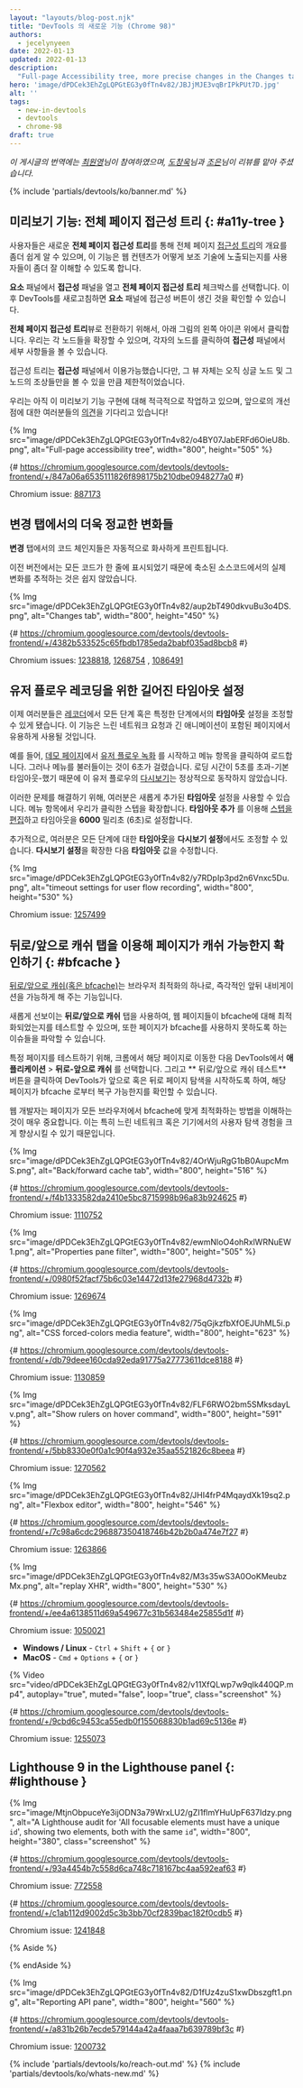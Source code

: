 ```yaml
---
layout: "layouts/blog-post.njk"
title: "DevTools 의 새로운 기능 (Chrome 98)"
authors:
  - jecelynyeen
date: 2022-01-13
updated: 2022-01-13
description:
  "Full-page Accessibility tree, more precise changes in the Changes tab, and more."
hero: 'image/dPDCek3EhZgLQPGtEG3y0fTn4v82/JBJjMJE3vqBrIPkPUt7D.jpg'
alt: ''
tags:
  - new-in-devtools
  - devtools
  - chrome-98
draft: true
---
```


*이 게시글의 번역에는 [최원영](https://www.linkedin.com/in/toruchoi)님이 참여하였으며, [도창욱](https://developers.google.com/community/experts/directory/profile/profile-changwook-doh)님과 [조은](https://developers.google.com/community/experts/directory/profile/profile-eun-cho)님이 리뷰를 맡아 주셨습니다.*

{% include 'partials/devtools/ko/banner.md' %}

<!-- start: translation instructions -->
<!-- 1. Remove the "draft: true" tag above when submitting PR -->
<!-- 2. Provide translations under each of the English commented original content -->
<!-- 3. Translate the "description" tag above -->
<!-- 4. Translate all the <img> alt text -->
<!-- 5. Update the whats-new.md file -->
<!-- end: translation instructions -->

<!-- ## Preview feature: Full-page accessibility tree {: #a11y-tree } -->
## 미리보기 기능: 전체 페이지 접근성 트리 {: #a11y-tree }
<!-- The new **Full-page accessibility tree** makes it easier for you to get an overview of the full-page [accessibility tree](/blog/full-accessibility-tree/#what-is-the-accessibility-tree) and help you better understand how your web content is exposed to assistive technology.  -->
사용자들은 새로운 **전체 페이지 접근성 트리**를 통해 전체 페이지 [접근성 트리](/blog/full-accessibility-tree/#what-is-the-accessibility-tree)의 개요를 좀더 쉽게 알 수 있으며, 이 기능은 웹 컨텐츠가 어떻게 보조 기술에 노출되는지를 사용자들이 좀더 잘 이해할 수 있도록 합니다.

<!-- In the **Elements** panel, open the **Accessibility** pane and select **Enable full-page accessibility tree** checkbox. Then, reload DevTools and you will see a new accessibility button in the **Elements** panel. -->
**요소** 패널에서 **접근성** 패널을 열고 **전체 페이지 접근성 트리** 체크박스를 선택합니다. 이후 DevTools를 새로고침하면 **요소** 패널에 접근성 버튼이 생긴 것을 확인할 수 있습니다.

<!-- Click on it to toggle to the **Full-page accessibility tree** view. You can expand nodes or click to see details in the  **Accessibility** pane. -->
**전체 페이지 접근성 트리**뷰로 전환하기 위해서, 아래 그림의 왼쪽 아이콘 위에서 클릭합니다. 우리는 각 노드들을 확장할 수 있으며, 각자의 노드를 클릭하여 **접근성** 패널에서 세부 사항들을 볼 수 있습니다.

<!-- Previously, the accessibility tree was available in the **Accessibility** pane. The view is limited, it only enables you to explore a single node and its ancestors. -->
접근성 트리는 **접근성** 패널에서 이용가능했습니다만, 그 뷰 자체는 오직 싱글 노드 및 그 노드의 조상들만을 볼 수 있을 만큼 제한적이었습니다.

<!-- Our team is still actively working on this preview feature. We are looking for your [feedback](https://goo.gle/devtools-a11y-tree-feedback) for further enhancements! -->
우리는 아직 이 미리보기 기능 구현에 대해 적극적으로 작업하고 있으며, 앞으로의 개선점에 대한 여러분들의 [의견](https://goo.gle/devtools-a11y-tree-feedback)을 기다리고 있습니다! 

{% Img src="image/dPDCek3EhZgLQPGtEG3y0fTn4v82/o4BY07JabERFd6OieU8b.png", alt="Full-page accessibility tree", width="800", height="505" %}

{# https://chromium.googlesource.com/devtools/devtools-frontend/+/847a06a6535111826f898175b210dbe0948277a0 #}

Chromium issue: [887173](https://crbug.com/887173)


<!-- ## More precise changes in the Changes tab {: #changes }  -->
## 변경 탭에서의 더욱 정교한 변화들
<!-- The code changes in the **Changes** tab is pretty-printed automatically.  -->
**변경** 탭에서의 코드 체인지들은 자동적으로 화사하게 프린트됩니다. <!-- 문맥에 맞는 단어 선택 필요 -->
<!-- Previously, it was hard to trace the actual changes of minified source code because all the code is shown in a single line.  -->
이전 버전에서는 모든 코드가 한 줄에 표시되었기 때문에 축소된 소스코드에서의 실제 변화를 추적하는 것은 쉽지 않았습니다.

{% Img src="image/dPDCek3EhZgLQPGtEG3y0fTn4v82/aup2bT490dkvuBu3o4DS.png", alt="Changes tab", width="800", height="450" %}

{# https://chromium.googlesource.com/devtools/devtools-frontend/+/4382b533525c65fbdb1785eda2babf035ad8bcb8 #}

Chromium issues: [1238818](https://crbug.com/1238818), [1268754](https://crbug.com/1268754) , [1086491](https://crbug.com/1086491)


<!-- ## Set longer timeout for user flow recording {: #recorder-timeout } -->
## 유저 플로우 레코딩을 위한 길어진 타임아웃 설정
<!-- You can now adjust the **Timeout** settings in the [Recorder](/docs/devtools/recorder/) for all steps or a specific step. This is useful especially for pages with slow network requests and lengthy animation. -->
이제 여러분들은 [레코더](/docs/devtools/recorder/)에서 모든 단계 혹은 특정한 단계에서의 **타임아웃** 설정을 조정할 수 있게 됐습니다. 이 기능은 느린 네트워크 요청과 긴 애니메이션이 포함된 페이지에서 유용하게 사용될 것입니다.

<!-- For example, I [recorded a user flow](/docs/devtools/recorder/#record) on this [demo page](https://jec.fyi/demo/pup-slow-result) to load and click on the menu item. However, the loading of the menu items is slow (it takes 6 seconds). The [replay](/docs/devtools/recorder/#replay) of this user flow failed because it exceeds 5 seconds  (the default timeout). -->
예를 들어, [데모 페이지](https://jec.fyi/demo/pup-slow-result)에서 [유저 플로우 녹화](/docs/devtools/recorder/#record) 를 시작하고 메뉴 항목을 클릭하여 로드합니다. 그러나 메뉴를 불러들이는 것이 6초가 걸렸습니다. 로딩 시간이 5초를 초과-기본 타임아웃-했기 때문에 이 유저 플로우의 [다시보기](/docs/devtools/recorder/#replay)는 정상적으로 동작하지 않았습니다.

<!-- We can use the new **Timeout** settings to fix this. Expand the step which we click on the menu item. [Edit the step](/docs/devtools/recorder/#edit-steps) by  **Add timeout** and set it to **6000** milliseconds (equal to 6s). -->

이러한 문제를 해결하기 위해, 여러분은 새롭게 추가된 **타임아웃** 설정을 사용할 수 있습니다. 메뉴 항목에서 우리가 클릭한 스텝을 확장합니다. **타임아웃 추가** 를 이용해 [스텝을 편집](/docs/devtools/recorder/#edit-steps)하고 타임아웃을 **6000** 밀리초 (6초)로 설정합니다.

<!-- Optionally, you can adjust the **Timeout** in the **Replay settings** for all the steps. Expand the **Replay settings** and edit the **Timeout** value.  -->
추가적으로, 여러분은 모든 단계에 대한 **타임아웃**을 **다시보기 설정**에서도 조정할 수 있습니다. **다시보기 설정**을 확장한 다음 **타임아웃** 값을 수정합니다.
 
{% Img src="image/dPDCek3EhZgLQPGtEG3y0fTn4v82/y7RDpIp3pd2n6Vnxc5Du.png", alt="timeout settings for user flow recording", width="800", height="530" %}

Chromium issue: [1257499](https://crbug.com/1257499)


<!-- ## Ensure your pages are cacheable with the Back/forward cache tab {: #bfcache } -->
## 뒤로/앞으로 캐쉬 탭을 이용해 페이지가 캐쉬 가능한지 확인하기 {: #bfcache }
<!-- [Back/forward cache (or bfcache)](https://web.dev/bfcache/) is a browser optimization that enables instant back and forward navigation.  -->
[뒤로/앞으로 캐쉬(혹은 bfcache)](https://web.dev/bfcache/)는 브라우저 최적화의 하나로, 즉각적인 앞뒤 내비게이션을 가능하게 해 주는 기능입니다.

<!-- The new **Back/forward cache** tab can help you test your pages to ensure they're optimized for bfcache, and identify any issues that may be preventing them from being eligible. -->
새롭게 선보이는 **뒤로/앞으로 캐쉬** 탭을 사용하여, 웹 페이지들이 bfcache에 대해 최적화되었는지를 테스트할 수 있으며, 또한 페이지가 bfcache를 사용하지 못하도록 하는 이슈들을 파악할 수 있습니다.

<!-- To test a particular page, navigate to it in Chrome and then in DevTools go to **Application** > **Back-forward Cache**. Next, click the **Test back/forward cache** button and DevTools will attempt to navigate away and back to determine whether the page could be restored from bfcache. -->
특정 페이지를 테스트하기 위해, 크롬에서 해당 페이지로 이동한 다음 DevTools에서 **애플리케이션** > **뒤로-앞으로 캐쉬** 를 선택합니다. 그리고 ** 뒤로/앞으로 캐쉬 테스트** 버튼을 클릭하여 DevTools가 앞으로 혹은 뒤로 페이지 탐색을 시작하도록 하여, 해당 페이지가 bfcache 로부터 복구 가능한지를 확인할 수 있습니다.

<!-- As web developers, it's critical to know how to optimize your pages for bfcache across all browsers because it will significantly improve the browsing experience for users—especially those with slower networks or devices.  -->
웹 개발자는 페이지가 모든 브라우저에서 bfcache에 맞게 최적화하는 방법을 이해하는 것이 매우 중요합니다. 이는 특히 느린 네트워크 혹은 기기에서의 사용자 탐색 경험을 크게 향상시킬 수 있기 때문입니다. 

{% Img src="image/dPDCek3EhZgLQPGtEG3y0fTn4v82/4OrWjuRgG1bB0AupcMmS.png", alt="Back/forward cache tab", width="800", height="516" %}

{# https://chromium.googlesource.com/devtools/devtools-frontend/+/f4b1333582da2410e5bc8715998b96a83b924625 #}

Chromium issue: [1110752](https://crbug.com/1110752)


<!-- ## New Properties pane filter {: #properties } -->

<!-- If you want to focus on a specific property in the **Properties** pane, you can now type that property name or value in the new **Filter** textbox.  -->

<!-- By default, properties whose value is `null` or `undefined` are not shown. Enable the **Show all** checkbox to view all properties.  -->

<!-- These enhancements allow you to get to the properties you care for quicker and thus improve your productivity! -->

{% Img src="image/dPDCek3EhZgLQPGtEG3y0fTn4v82/ewmNloO4ohRxlWRNuEW1.png", alt="Properties pane filter", width="800", height="505" %}

{# https://chromium.googlesource.com/devtools/devtools-frontend/+/0980f52facf75b6c03e14472d13fe27968d4732b #}  
  
Chromium issue: [1269674](https://crbug.com/1269674)


<!-- ## Emulate the CSS forced-colors media feature {: #forced-colors } -->

<!-- The [forced-colors](https://drafts.csswg.org/mediaqueries-5/#forced-colors) CSS media feature is used to detect if the user agent has enabled a forced colors mode (e.g. Windows High Contrast mode) where it enforces a user-chosen limited color palette on the page.  -->

<!-- Open the [Command Menu](/docs/devtools/command-menu/), run the **Show Rendering** command, and then set the **Emulate CSS media feature forced-colors** dropdown. -->

{% Img src="image/dPDCek3EhZgLQPGtEG3y0fTn4v82/75qGjkzfbXfOEJUhML5i.png", alt="CSS forced-colors media feature", width="800", height="623" %}

{# https://chromium.googlesource.com/devtools/devtools-frontend/+/db79deee160cda92eda91775a27773611dce8188 #}

Chromium issue: [1130859](https://crbug.com/1130859)

<!-- ## Show rulers on hover command {: #show-rulers } -->

<!-- You can now open the [Command Menu](/docs/devtools/command-menu/) and run the **Show rulers on hover** command. The page rulers make it easier to measure the width and height of an element. -->

<!-- Previously, you can only enable the page rulers via **Settings** > **Show rulers** checkbox. -->

{% Img src="image/dPDCek3EhZgLQPGtEG3y0fTn4v82/FLF6RWO2bm5SMksdayLv.png", alt="Show rulers on hover command", width="800", height="591" %}

{# https://chromium.googlesource.com/devtools/devtools-frontend/+/5bb8330e0f0a1c90f4a932e35aa5521826c8beea #}

Chromium issue: [1270562](https://crbug.com/1270562)


<!-- ## Support `row-reverse` and `column-reverse` in the Flexbox editor {: #flexbox-editor } -->

<!-- The [Flexbox editor](/blog/new-in-devtools-90/#flexbox) added two new buttons to support `row-reverse` and `column-reverse` in `flex-direction`.  -->

{% Img src="image/dPDCek3EhZgLQPGtEG3y0fTn4v82/JHI4frP4MqaydXk19sq2.png", alt="Flexbox editor", width="800", height="546" %}

{# https://chromium.googlesource.com/devtools/devtools-frontend/+/7c98a6cdc296887350418746b42b2b0a474e7f27 #}

Chromium issue: [1263866](https://crbug.com/1263866)


<!-- ## New keyboard shortcuts to replay XHR and expand all search results {: #shortcuts } -->

<!-- ### Keyboard shortcuts to replay XHR in the Network panel {: #replay-xhr } -->

<!-- Select a XHR request in the **Network** panel and press **R** on the keyboard to replay the XHR. Previously, you can only replay the XHR via the context menu (right click > **Replay XHR**) -->

{% Img src="image/dPDCek3EhZgLQPGtEG3y0fTn4v82/M3s35wS3A0OoKMeubzMx.png", alt="replay XHR", width="800", height="530" %}

{# https://chromium.googlesource.com/devtools/devtools-frontend/+/ee4a6138511d69a549677c31b563484e25855d1f #}

Chromium issue: [1050021](https://crbug.com/1050021)

 
<!-- ### Keyboard shortcut to expand all search results {: #toggle-search-result } -->

<!-- A new shortcut is added in the **Search** tab allowing you to expand and collapse all the search results. Previously, you could only expand and collapse the search results by clicking on one file at a time. -->

<!-- Open the search tab via **Esc** > **3-dot** menu > **Search**. Enter a search string (e.g. function) and press **Enter** to see the list of search results. Focus on the search results and use the following shortcut to expand/collapse the search files: -->

- **Windows / Linux** - `Ctrl` + `Shift` + `{` or `}`
- **MacOS** - `Cmd` + `Options` + `{` or `}`

<!-- Go to the [keyboard shortcuts](/docs/devtools/shortcuts/) for reference of keyboard shortcuts in Chrome DevTools. -->

{% Video src="video/dPDCek3EhZgLQPGtEG3y0fTn4v82/v11XfQLwp7w9qIk440QP.mp4", autoplay="true", muted="false", loop="true",  class="screenshot" %}

{# https://chromium.googlesource.com/devtools/devtools-frontend/+/9cbd6c9453ca55edb0f155068830b1ad69c5136e #}

Chromium issue: [1255073](https://crbug.com/1255073)


## Lighthouse 9 in the Lighthouse panel {: #lighthouse }

<!-- The **Lighthouse** panel is now running Lighthouse 9. Lighthouse will now list all the elements sharing the same id. -->

<!-- Non-unique element id is a common accessibility problem. For instance, the id referenced in an `aria-labelledby` attribute is used on [multiple elements](https://web.dev/duplicate-id-aria/).  -->

<!-- Check out the [What’s new in Lighthouse 9.0](/blog/lighthouse-9-0/) for more details on the updates. -->

​{% Img src="image/MtjnObpuceYe3ijODN3a79WrxLU2/gZI1flmYHuUpF637Idzy.png", alt="A Lighthouse audit for 'All focusable elements must have a unique `id`', showing two elements, both with the same `id`", width="800", height="380", class="screenshot" %}

{# https://chromium.googlesource.com/devtools/devtools-frontend/+/93a4454b7c558d6ca748c718167bc4aa592eaf63 #}

Chromium issue: [772558](https://crbug.com/772558)

<!-- ## Improved Sources panel {: #sources } -->

<!-- Loads of stability improvements in the **Sources** panel as we upgraded it to use [CodeMirror 6](https://codemirror.net/6/). Here are few notable improvements: -->

<!-- - Significantly faster when opening large files (e.g. WASM, JavaScript)
- No more random scrolling when stepping through code
- Improved auto-complete suggestions for editable sources (e.g. snippets, local override)  -->

{# https://chromium.googlesource.com/devtools/devtools-frontend/+/c1ab112d9002d5c3b3bb70cf2839bac182f0cdb5 #}

Chromium issue: [1241848](https://crbug.com/1241848) 

<!-- ## Miscellaneous highlights {: #misc } -->

<!-- These are some noteworthy fixes in this release: -->

<!-- - Properly displaying the waterfall diagram of network requests. Previously, the style was broken. ([1275501](https://crbug.com/1275501))
- The code highlight was broken when searching in documents with very long lines in the **Sources** panel. It’s now fixed. ([1275496](https://crbug.com/1275496))
- No more duplicate **Payload** tab in network requests. ([1273972](https://crbug.com/1273972)) 
- Fixed the missing layout shifts details in the **Summary** section of the **Performance** panel. ([1259606](https://crbug.com/1259606))
- Support arbitrary characters (e.g. `,`, `.`),  in **Network Search** queries. ([1267196](https://crbug.com/1267196)) -->


<!-- ### [Experimental] Endpoints in the Reporting API pane {: #reporting-api } -->

{% Aside %}
<!-- To enable the experiment, check the **Enable Reporting API panel in the Application panel** checkbox under **Settings** > **Experiments**. -->
{% endAside %}

<!-- The experimental **Reporting API** pane was introduced in [Chrome 96](/blog/new-in-devtools-96/#reporting-api) to help you monitor the reports generated on your page and their status. -->

<!-- The **Endpoints** section is now available. It gives you an overview of all the endpoints configured in the `Reporting-Endpoints` header. -->

<!-- Learn to use the [Reporting API](https://web.dev/reporting-api/) to monitor security violations, deprecated API calls, and more. -->

{% Img src="image/dPDCek3EhZgLQPGtEG3y0fTn4v82/D1fUz4zuS1xwDbszgft1.png", alt="Reporting API pane", width="800", height="560" %}

{# https://chromium.googlesource.com/devtools/devtools-frontend/+/a831b26b7ecde579144a42a4faaa7b639789bf3c #} 

Chromium issue: [1200732](https://crbug.com/1200732)

{% include 'partials/devtools/ko/reach-out.md' %}
{% include 'partials/devtools/ko/whats-new.md' %}
